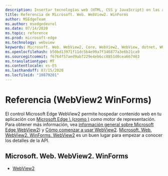 ```yaml
---
description: Insertar tecnologías web (HTML, CSS y JavaScript) en las aplicaciones nativas con el control Microsoft Edge WebView2
title: Referencia de Microsoft. Web. WebView2. WinForms
author: MSEdgeTeam
ms.author: msedgedevrel
ms.date: 07/14/2020
ms.topic: reference
ms.prod: microsoft-edge
ms.technology: webview
keywords: Microsoft. Web. WebView2, Core, WebView2, WebView, dotnet, WPF, WinForms, App, Edge, CoreWebView2, CoreWebView2Controller, control de explorador, HTML Edge
ms.openlocfilehash: b50bd13971f11dc5b4e99a7f346877a3e6b21ca9
ms.sourcegitcommit: f6764f57aed9ab7229e4eb6cc8851d0cea667403
ms.translationtype: MT
ms.contentlocale: es-ES
ms.lasthandoff: 07/15/2020
ms.locfileid: "10879201"
---
```

# Referencia (WebView2 WinForms)  

El control Microsoft Edge WebView2 permite hospedar contenido web en tu aplicación con [Microsoft Edge \ (cromo \)](https://www.microsoftedgeinsider.com) como motor de representación.  Para obtener más información, vea [información general sobre Microsoft Edge WebView2](../../index.md)) y [Cómo comenzar a usar WebView2](../../gettingstarted/win32.md).  [Microsoft. Web. WebView2. WinForms. WebView2](0-9-515/microsoft-web-webview2-winforms-webview2.md) es un buen lugar para empezar a conocer los detalles de la API.  

## Microsoft. Web. WebView2. WinForms  

*   [WebView2](0-9-515/microsoft-web-webview2-winforms-webview2.md)
